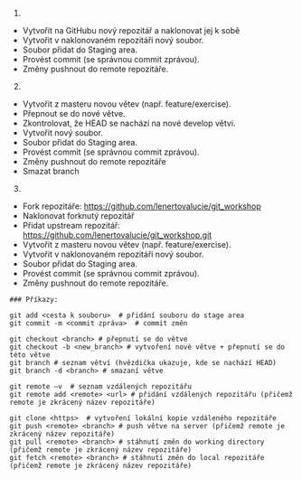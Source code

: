1.  
- Vytvořit na GitHubu nový repozitář a naklonovat jej k sobě
- Vytvořit v naklonovaném repozitáři nový soubor.  
- Soubor přidat do Staging area.  
- Provést commit (se správnou commit zprávou).  
- Změny pushnout do remote repozitáře.  

2.  
- Vytvořit z masteru novou větev (např. feature/exercise).  
- Přepnout se do nové větve.  
- Zkontrolovat, že HEAD se nachází na nové develop větvi.  
- Vytvořit nový soubor.  
- Soubor přidat do Staging area.    
- Provést commit (se správnou commit zprávou).  
- Změny pushnout do remote repozitáře 
- Smazat branch 

3.
- Fork repozitáře: https://github.com/lenertovalucie/git_workshop
- Naklonovat forknutý repozitář
- Přidat upstream repozitář: https://github.com/lenertovalucie/git_workshop.git
- Vytvořit z masteru novou větev (např. feature/exercise).
- Vytvořit v naklonovaném repozitáři nový soubor.  
- Soubor přidat do Staging area.    
- Provést commit (se správnou commit zprávou).  
- Změny pushnout do remote repozitáře.  

```
### Příkazy:  

git add <cesta k souboru>  # přidání souboru do stage area  
git commit -m <commit zpráva>  # commit změn  

git checkout <branch> # přepnutí se do větve  
git checkout -b <new_branch> # vytvoření nové větve + přepnutí se do této větve  
git branch # seznam větví (hvězdička ukazuje, kde se nachází HEAD)  
git branch -d <branch> # smazaní větve  

git remote –v  # seznam vzdálených repozitářu  
git remote add <remote> <url> # přidání vzdálených repozitářu (přičemž remote je zkrácený název repozitáře)  

git clone <https>  # vytvoření lokální kopie vzdáleného repozitáře  
git push <remote> <branch> # push větve na server (přičemž remote je zkrácený název repozitáře)  
git pull <remote> <branch> # stáhnutí změn do working directory (přičemž remote je zkrácený název repozitáře)  
git fetch <remote> <branch> # stáhnutí změn do local repozitáře (přičemž remote je zkrácený název repozitáře)  
```
